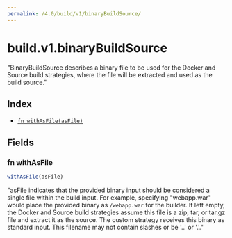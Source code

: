 ```yaml
---
permalink: /4.0/build/v1/binaryBuildSource/
---
```


# build.v1.binaryBuildSource

"BinaryBuildSource describes a binary file to be used for the Docker and Source build strategies, where the file will be extracted and used as the build source."

## Index

* [`fn withAsFile(asFile)`](#fn-withasfile)

## Fields

### fn withAsFile

```ts
withAsFile(asFile)
```

"asFile indicates that the provided binary input should be considered a single file within the build input. For example, specifying \"webapp.war\" would place the provided binary as `/webapp.war` for the builder. If left empty, the Docker and Source build strategies assume this file is a zip, tar, or tar.gz file and extract it as the source. The custom strategy receives this binary as standard input. This filename may not contain slashes or be '..' or '.'."